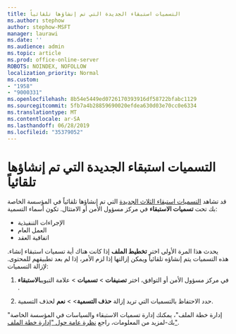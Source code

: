 ```yaml
---
title: التسميات استبقاء الجديدة التي تم إنشاؤها تلقائياً
ms.author: stephow
author: stephow-MSFT
manager: laurawi
ms.date: ''
ms.audience: admin
ms.topic: article
ms.prod: office-online-server
ROBOTS: NOINDEX, NOFOLLOW
localization_priority: Normal
ms.custom:
- "1958"
- "9000331"
ms.openlocfilehash: 8b54e5449ed0726170393916df58722bfabc1129
ms.sourcegitcommit: 5fb7a4b28859690020efdea630d03e70cc0e6334
ms.translationtype: MT
ms.contentlocale: ar-SA
ms.lasthandoff: 06/28/2019
ms.locfileid: "35379052"
---
```

# <a name="new-retention-labels-created-automatically"></a>التسميات استبقاء الجديدة التي تم إنشاؤها تلقائياً

قد تشاهد [التسميات استبقاء الثلاث الجديدة](https://docs.microsoft.com/office365/securitycompliance/file-plan-manager#default-retention-labels-and-label-policy) التي تم إنشاؤها تلقائياً في المؤسسة الخاصة بك تحت **تسميات الاستبقاء** في مركز مسؤول الأمن أو الامتثال. تكون أسماء التسمية:

- الإجراءات التنفيذية
- العمل العام
- اتفاقية العقد

يحدث هذا المرة الأولى اختر **تخطيط الملف** إذا كانت هناك أية تسميات استبقاء إنشاء. هذه التسميات يتم إنشاؤه تلقائياً ويمكن إزالتها إذا لزم الأمر، إذا لم بعد تطبيقهم للمحتوى. لإزالة التسميات:

1. في مركز مسؤول الأمن أو التوافق، اختر **تصنيفات** > **تسميات** > علامة التبويب**الاستبقاء** .

1. حدد الاحتفاظ بالتسميات التي تريد إزالة **حذف التسمية**> > **نعم** لحذف التسمية.

"إدارة خطة الملف"، يمكنك إدارة تسميات الاستبقاء والسياسات في المؤسسة الخاصة بك-لمزيد من المعلومات، راجع [نظرة عامة حول "إدارة خطة الملف"](https://docs.microsoft.com/office365/securitycompliance/file-plan-manager).